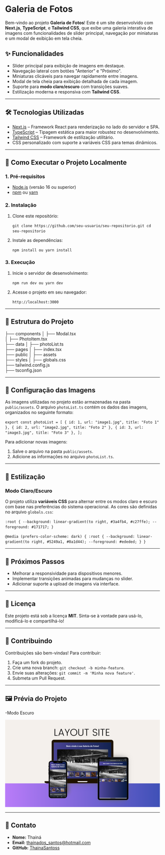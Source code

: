 
# Galeria de Fotos

Bem-vindo ao projeto **Galeria de Fotos**! Este é um site desenvolvido com **Next.js**, **TypeScript**, e **Tailwind CSS**, que exibe uma galeria interativa de imagens com funcionalidades de slider principal, navegação por miniaturas e um modal de exibição em tela cheia.

## ✨ Funcionalidades

- Slider principal para exibição de imagens em destaque.
- Navegação lateral com botões "Anterior" e "Próximo".
- Miniaturas clicáveis para navegar rapidamente entre imagens.
- Modal de tela cheia para exibição detalhada de cada imagem.
- Suporte para **modo claro/escuro** com transições suaves.
- Estilização moderna e responsiva com **Tailwind CSS**.

---

## 🛠️ Tecnologias Utilizadas

- [Next.js](https://nextjs.org/) – Framework React para renderização no lado do servidor e SPA.
- [TypeScript](https://www.typescriptlang.org/) – Tipagem estática para maior robustez no desenvolvimento.
- [Tailwind CSS](https://tailwindcss.com/) – Framework de estilização utilitário.
- CSS personalizado com suporte a variáveis CSS para temas dinâmicos.

---

## 🚀 Como Executar o Projeto Localmente

### 1. Pré-requisitos

- [Node.js](https://nodejs.org/) (versão 16 ou superior)
- [npm](https://www.npmjs.com/) ou [yarn](https://yarnpkg.com/)

### 2. Instalação

1. Clone este repositório:

   `git clone https://github.com/seu-usuario/seu-repositorio.git
   cd seu-repositorio` 

2.  Instale as dependências:
  
    `npm install
     ou
    yarn install` 
    

### 3. Execução

1.  Inicie o servidor de desenvolvimento:
    
    `npm run dev
      ou
    yarn dev` 
    
2.  Acesse o projeto em seu navegador:
    
    `http://localhost:3000` 
    

----------

## 📂 Estrutura do Projeto

├── components
│   ├── Modal.tsx  
│   ├── PhotoItem.tsx    
├── data
│   ├── photoList.ts   
├── pages
│   ├── index.tsx     
├── public
│   ├── assets       
├── styles
│   ├── globals.css      
├── tailwind.config.js     
├── tsconfig.json        

----------

## 📸 Configuração das Imagens

As imagens utilizadas no projeto estão armazenadas na pasta `public/assets`. O arquivo `photoList.ts` contém os dados das imagens, organizados no seguinte formato:

`export const photoList = [
  { id: 1, url: "image1.jpg", title: "Foto 1" },
  { id: 2, url: "image2.jpg", title: "Foto 2" },
  { id: 3, url: "image3.jpg", title: "Foto 3" },
];` 

Para adicionar novas imagens:

1.  Salve o arquivo na pasta `public/assets`.
2.  Adicione as informações no arquivo `photoList.ts`.

----------

## 🎨 Estilização

### Modo Claro/Escuro

O projeto utiliza **variáveis CSS** para alternar entre os modos claro e escuro com base nas preferências do sistema operacional. As cores são definidas no arquivo `globals.css`:

`:root {
  --background: linear-gradient(to right, #3a4fb4, #c27ffe);
  --foreground: #171717;
}`

`@media (prefers-color-scheme: dark) {
  :root {
    --background: linear-gradient(to right, #5249a1, #0a1d44);
    --foreground: #ededed;
  }
}`

----------

## 🧩 Próximos Passos

-   Melhorar a responsividade para dispositivos menores.
-   Implementar transições animadas para mudanças no slider.
-   Adicionar suporte a upload de imagens via interface.

----------

## 📝 Licença

Este projeto está sob a licença **MIT**. Sinta-se à vontade para usá-lo, modificá-lo e compartilhá-lo!

----------

## 🤝 Contribuindo

Contribuições são bem-vindas! Para contribuir:

1.  Faça um fork do projeto.
2.  Crie uma nova branch: `git checkout -b minha-feature`.
3.  Envie suas alterações: `git commit -m 'Minha nova feature'`.
4.  Submeta um Pull Request.

----------

## 🖼️ Prévia do Projeto

-Modo Escuro

<img src="/public/assets/Captura do site.png" alt="Captura do layout">


----------

## 💬 Contato

-   **Nome:** Thainá
-   **Email:** thainados_santos@hotmail.com
-   **GitHub:** [ThainaSantoss](https://github.com/ThainaSantoss)